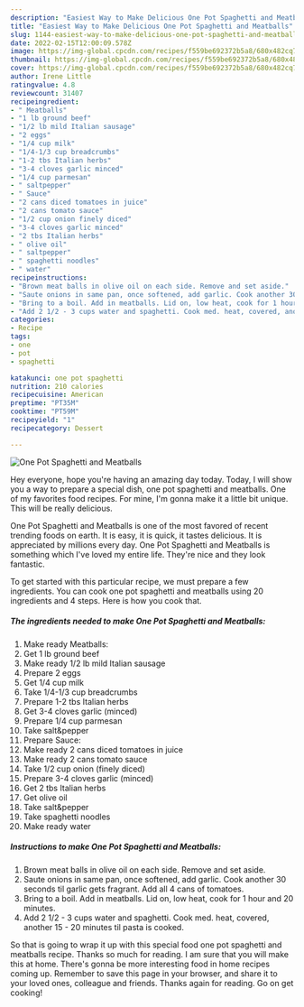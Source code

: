 ```yaml
---
description: "Easiest Way to Make Delicious One Pot Spaghetti and Meatballs"
title: "Easiest Way to Make Delicious One Pot Spaghetti and Meatballs"
slug: 1144-easiest-way-to-make-delicious-one-pot-spaghetti-and-meatballs
date: 2022-02-15T12:00:09.578Z
image: https://img-global.cpcdn.com/recipes/f559be692372b5a8/680x482cq70/one-pot-spaghetti-and-meatballs-recipe-main-photo.jpg
thumbnail: https://img-global.cpcdn.com/recipes/f559be692372b5a8/680x482cq70/one-pot-spaghetti-and-meatballs-recipe-main-photo.jpg
cover: https://img-global.cpcdn.com/recipes/f559be692372b5a8/680x482cq70/one-pot-spaghetti-and-meatballs-recipe-main-photo.jpg
author: Irene Little
ratingvalue: 4.8
reviewcount: 31407
recipeingredient:
- " Meatballs"
- "1 lb ground beef"
- "1/2 lb mild Italian sausage"
- "2 eggs"
- "1/4 cup milk"
- "1/4-1/3 cup breadcrumbs"
- "1-2 tbs Italian herbs"
- "3-4 cloves garlic minced"
- "1/4 cup parmesan"
- " saltpepper"
- " Sauce"
- "2 cans diced tomatoes in juice"
- "2 cans tomato sauce"
- "1/2 cup onion finely diced"
- "3-4 cloves garlic minced"
- "2 tbs Italian herbs"
- " olive oil"
- " saltpepper"
- " spaghetti noodles"
- " water"
recipeinstructions:
- "Brown meat balls in olive oil on each side. Remove and set aside."
- "Saute onions in same pan, once softened, add garlic. Cook another 30 seconds til garlic gets fragrant. Add all 4 cans of tomatoes."
- "Bring to a boil. Add in meatballs. Lid on, low heat, cook for 1 hour and 20 minutes."
- "Add 2 1/2 - 3 cups water and spaghetti. Cook med. heat, covered, another 15 - 20 minutes til pasta is cooked."
categories:
- Recipe
tags:
- one
- pot
- spaghetti

katakunci: one pot spaghetti 
nutrition: 210 calories
recipecuisine: American
preptime: "PT35M"
cooktime: "PT59M"
recipeyield: "1"
recipecategory: Dessert

---
```



![One Pot Spaghetti and Meatballs](https://img-global.cpcdn.com/recipes/f559be692372b5a8/680x482cq70/one-pot-spaghetti-and-meatballs-recipe-main-photo.jpg)

Hey everyone, hope you're having an amazing day today. Today, I will show you a way to prepare a special dish, one pot spaghetti and meatballs. One of my favorites food recipes. For mine, I'm gonna make it a little bit unique. This will be really delicious.

One Pot Spaghetti and Meatballs is one of the most favored of recent trending foods on earth. It is easy, it is quick, it tastes delicious. It is appreciated by millions every day. One Pot Spaghetti and Meatballs is something which I've loved my entire life. They're nice and they look fantastic.




To get started with this particular recipe, we must prepare a few ingredients. You can cook one pot spaghetti and meatballs using 20 ingredients and 4 steps. Here is how you cook that.

<!--inarticleads1-->

##### The ingredients needed to make One Pot Spaghetti and Meatballs:

1. Make ready  Meatballs:
1. Get 1 lb ground beef
1. Make ready 1/2 lb mild Italian sausage
1. Prepare 2 eggs
1. Get 1/4 cup milk
1. Take 1/4-1/3 cup breadcrumbs
1. Prepare 1-2 tbs Italian herbs
1. Get 3-4 cloves garlic (minced)
1. Prepare 1/4 cup parmesan
1. Take  salt&amp;pepper
1. Prepare  Sauce:
1. Make ready 2 cans diced tomatoes in juice
1. Make ready 2 cans tomato sauce
1. Take 1/2 cup onion (finely diced)
1. Prepare 3-4 cloves garlic (minced)
1. Get 2 tbs Italian herbs
1. Get  olive oil
1. Take  salt&amp;pepper
1. Take  spaghetti noodles
1. Make ready  water




<!--inarticleads2-->

##### Instructions to make One Pot Spaghetti and Meatballs:

1. Brown meat balls in olive oil on each side. Remove and set aside.
1. Saute onions in same pan, once softened, add garlic. Cook another 30 seconds til garlic gets fragrant. Add all 4 cans of tomatoes.
1. Bring to a boil. Add in meatballs. Lid on, low heat, cook for 1 hour and 20 minutes.
1. Add 2 1/2 - 3 cups water and spaghetti. Cook med. heat, covered, another 15 - 20 minutes til pasta is cooked.




So that is going to wrap it up with this special food one pot spaghetti and meatballs recipe. Thanks so much for reading. I am sure that you will make this at home. There's gonna be more interesting food in home recipes coming up. Remember to save this page in your browser, and share it to your loved ones, colleague and friends. Thanks again for reading. Go on get cooking!
